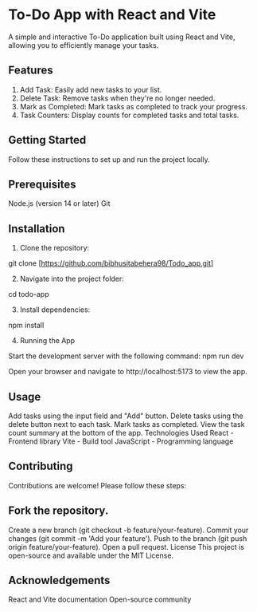 # To-Do App with React and Vite

A simple and interactive To-Do application built using React and Vite, allowing you to efficiently manage your tasks.

## Features

1. Add Task: Easily add new tasks to your list.
2. Delete Task: Remove tasks when they're no longer needed.
3. Mark as Completed: Mark tasks as completed to track your progress.
4. Task Counters: Display counts for completed tasks and total tasks.
   
## Getting Started
Follow these instructions to set up and run the project locally.

## Prerequisites
Node.js (version 14 or later)
Git

## Installation
1. Clone the repository:

git clone [https://github.com/bibhusitabehera98/Todo_app.git]

2. Navigate into the project folder:

cd todo-app

3. Install dependencies:

npm install

4. Running the App

Start the development server with the following command:
npm run dev

Open your browser and navigate to http://localhost:5173 to view the app.

## Usage
Add tasks using the input field and "Add" button.
Delete tasks using the delete button next to each task.
Mark tasks as completed.
View the task count summary at the bottom of the app.
Technologies Used
React - Frontend library
Vite - Build tool
JavaScript - Programming language
## Contributing
Contributions are welcome! Please follow these steps:

## Fork the repository.
Create a new branch (git checkout -b feature/your-feature).
Commit your changes (git commit -m 'Add your feature').
Push to the branch (git push origin feature/your-feature).
Open a pull request.
License
This project is open-source and available under the MIT License.

## Acknowledgements
React and Vite documentation
Open-source community

